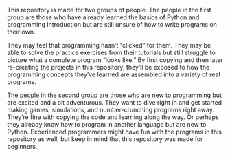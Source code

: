 <head>
  <title>Who Is This repository For?</title>
</head>

<p>This repository is made for two groups of people. The people in the first group
are those who have already learned the basics of Python and programming
Introduction but are still unsure of how to write programs on their own. 
</p>
<p>
They may feel that programming hasn’t “clicked” for them. They may be able to solve the
practice exercises from their tutorials but still struggle to picture what a
complete program “looks like.” By first copying and then later re-creating
the projects in this repository, they’ll be exposed to how the programming 
concepts they’ve learned are assembled into a variety of real programs.
</p>
<p>
The people in the second group are those who are new to programming
but are excited and a bit adventurous. They want to dive right in and
get started making games, simulations, and number-crunching programs
right away. They’re fine with copying the code and learning along the way.
Or perhaps they already know how to program in another language but are
new to Python.
Experienced programmers might have fun with the programs in this
repository as well, but keep in mind that this repository was made for beginners.
</p>
